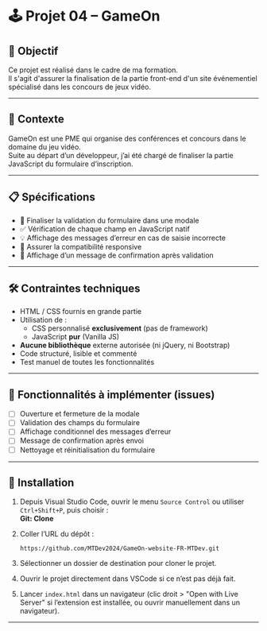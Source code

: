 # 🕹️ Projet 04 – GameOn

## 🎯 Objectif

Ce projet est réalisé dans le cadre de ma formation.  
Il s'agit d'assurer la finalisation de la partie front-end d'un site événementiel spécialisé dans les concours de jeux vidéo.

---

## 🧩 Contexte

GameOn est une PME qui organise des conférences et concours dans le domaine du jeu vidéo.  
Suite au départ d’un développeur, j’ai été chargé de finaliser la partie JavaScript du formulaire d’inscription.

---

## 📋 Spécifications

- 📝 Finaliser la validation du formulaire dans une modale
- ✅ Vérification de chaque champ en JavaScript natif
- 💡 Affichage des messages d’erreur en cas de saisie incorrecte
- 📱 Assurer la compatibilité responsive
- 💬 Affichage d’un message de confirmation après validation

---

## 🛠️ Contraintes techniques

- HTML / CSS fournis en grande partie
- Utilisation de :
  - CSS personnalisé **exclusivement** (pas de framework)
  - JavaScript **pur** (Vanilla JS)
- **Aucune bibliothèque** externe autorisée (ni jQuery, ni Bootstrap)
- Code structuré, lisible et commenté
- Test manuel de toutes les fonctionnalités

---

## 📌 Fonctionnalités à implémenter (issues)

- [ ] Ouverture et fermeture de la modale
- [ ] Validation des champs du formulaire
- [ ] Affichage conditionnel des messages d’erreur
- [ ] Message de confirmation après envoi
- [ ] Nettoyage et réinitialisation du formulaire

---


## 🚀 Installation

1. Depuis Visual Studio Code, ouvrir le menu `Source Control` ou utiliser `Ctrl+Shift+P`, puis choisir :  
   **Git: Clone**

2. Coller l’URL du dépôt :  
   ```
   https://github.com/MTDev2024/GameOn-website-FR-MTDev.git
   ```

3. Sélectionner un dossier de destination pour cloner le projet.

4. Ouvrir le projet directement dans VSCode si ce n’est pas déjà fait.

5. Lancer `index.html` dans un navigateur (clic droit > "Open with Live Server" si l’extension est installée, ou ouvrir manuellement dans un navigateur).

---